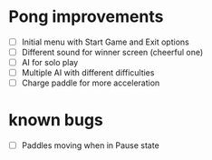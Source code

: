 # Pong improvements

- [ ] Initial menu with Start Game and Exit options
- [ ] Different sound for winner screen (cheerful one)
- [ ] AI for solo play
- [ ] Multiple AI with different difficulties
- [ ] Charge paddle for more acceleration

# known bugs

- [ ] Paddles moving when in Pause state